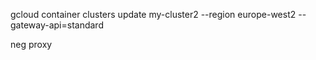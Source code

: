 gcloud container clusters update my-cluster2 --region europe-west2 --gateway-api=standard

neg
proxy
